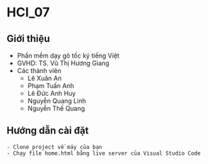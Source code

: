 # HCI_07
## Giới thiệu
* Phần mềm dạy gõ tốc ký tiếng Việt
* GVHD: TS. Vũ Thị Hương Giang
* Các thành viên
	- Lê Xuân An
	- Phạm Tuấn Anh
	- Lê Đức Anh Huy
	- Nguyễn Quang Linh
	- Nguyễn Thế Quang 

## Hướng dẫn cài đặt 
	- Clone project về máy của bạn
	- Chạy file home.html bằng live server của Visual Studio Code
